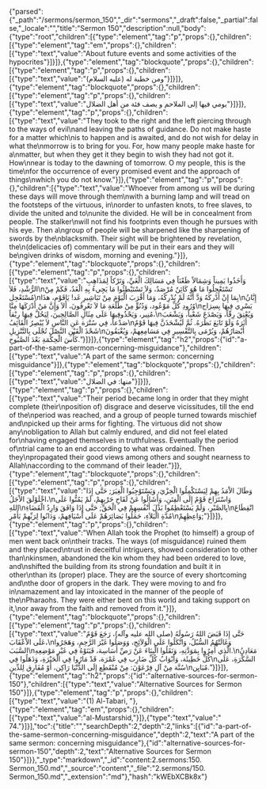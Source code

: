 {"parsed":{"_path":"/sermons/sermon_150","_dir":"sermons","_draft":false,"_partial":false,"_locale":"","title":"Sermon 150","description":null,"body":{"type":"root","children":[{"type":"element","tag":"p","props":{},"children":[{"type":"element","tag":"em","props":{},"children":[{"type":"text","value":"About future events and some activities of the hypocrites"}]}]},{"type":"element","tag":"blockquote","props":{},"children":[{"type":"element","tag":"p","props":{},"children":[{"type":"text","value":"ومن خطبة له (عليه السلام)"}]}]},{"type":"element","tag":"blockquote","props":{},"children":[{"type":"element","tag":"p","props":{},"children":[{"type":"text","value":"يومي فيها إلى الملاحم و يصف فئة من أهل الضلال"}]}]},{"type":"element","tag":"p","props":{},"children":[{"type":"text","value":"They took to the right and the left piercing through to the ways of evil\nand leaving the paths of guidance. Do not make haste for a matter which\nis to happen and is awaited, and do not wish for delay in what the\nmorrow is to bring for you. For, how many people make haste for a\nmatter, but when they get it they begin to wish they had not got it. How\nnear is today to the dawning of tomorrow. O my people, this is the time\nfor the occurrence of every promised event and the approach of things\nwhich you do not know."}]},{"type":"element","tag":"p","props":{},"children":[{"type":"text","value":"Whoever from among us will be during these days will move through them\nwith a burning lamp and will tread on the footsteps of the virtuous, in\norder to unfasten knots, to free slaves, to divide the united and to\nunite the divided. He will be in concealment from people. The stalker\nwill not find his footprints even though he pursues with his eye. Then a\ngroup of people will be sharpened like the sharpening of swords by the\nblacksmith. Their sight will be brightened by revelation, the\n(delicacies of) commentary will be put in their ears and they will be\ngiven drinks of wisdom, morning and evening."}]},{"type":"element","tag":"blockquote","props":{},"children":[{"type":"element","tag":"p","props":{},"children":[{"type":"text","value":"وَأَخَذُوا يَمِيناً وَشِمَالاً ظَعْنَاً فِي مَسَالِكَ الْغَيِّ، وَتَرْكاً لِمَذَاهِبِ الرُّشْدِ، فَلاَ\nتَسْتَعْجِلُوا مَا هُوَ كَائِنٌ مُرْصَدٌ، وَلاَ تَسْتَبْطِئُوا مَا يَجِيءُ بِهِ الْغَدُ، فَكَمْ مِنْ مُسْتَعْجِل\nبِمَا إِنْ أَدْركَهُ وَدَّ أَنَّهُ لَمْ يُدْرِكْهُ، وَمَا أَقْرَبَ الْيَوْمَ مِنْ تَبَاشِيرِ غَد! يَاقَوْمِ، هذَا\nإِبَّانُ وُرُودِ كُلِّ مَوْعُود، وَدُنُوٍّ مِنْ طَلْعَةِ مَا لاَ تَعْرِفُونَ، أَلاَ وَإِنَّ مَنْ أَدْرَكَهَا مِنَّا\nيَسْرِي فِيهَا بِسِرَاج مُنِير، وَيَحْذُوفِيهَا عَلَى مِثَالِ الصَّالِحِينَ، لِيَحُلَّ فِيهَا رِبْقاً،\nوَيُعْتِقَ رِقّاً، وَيَصْدَعَ شَعْباً، وَيَشْعَبَ صَدْعاً، فِي سُتْرَة عَنِ النَّاسِ لاَ يُبْصِرُ الْقَائِفُ\nأَثَرَهُ وَلَوْ تَابَعَ نَظَرَهُ. ثُمَّ لَيُشْحَذَنَّ فِيهَا قَوْمٌ شَحْذَ الْقَيْنِ النَّصْلَ تُجْلَى بِالتَّنْزِيلِ\nأَبْصَارُهُمْ، وَيُرْمَى بِالتَّفْسِيرِ فِي مَسَامِعِهمْ، وَيُغْبَقُونَ كَأْسَ الْحِكْمَةِ بَعْدَ الصَّبُوحِ."}]}]},{"type":"element","tag":"h2","props":{"id":"a-part-of-the-same-sermon-concerning-misguidance"},"children":[{"type":"text","value":"A part of the same sermon: concerning misguidance"}]},{"type":"element","tag":"blockquote","props":{},"children":[{"type":"element","tag":"p","props":{},"children":[{"type":"text","value":"منها: في الضلال"}]}]},{"type":"element","tag":"p","props":{},"children":[{"type":"text","value":"Their period became long in order that they might complete (their\nposition of) disgrace and deserve vicissitudes, till the end of the\nperiod was reached, and a group of people turned towards mischief and\npicked up their arms for fighting. The virtuous did not show any\nobligation to Allah but calmly endured, and did not feel elated for\nhaving engaged themselves in truthfulness. Eventually the period of\ntrial came to an end according to what was ordained. Then they\npropagated their good views among others and sought nearness to Allah\naccording to the command of their leader."}]},{"type":"element","tag":"blockquote","props":{},"children":[{"type":"element","tag":"p","props":{},"children":[{"type":"text","value":"وَطَالَ الاْمَدُ بِهِمْ لِيَسْتَكْمِلُوا الْخِزْيَ، وَيَسْتَوْجِبُوا الْغِيَرَ; حَتَّى إِذَا اخْلَوْلَقَ الاْجَلُ،\nوَاسْتَرَاحَ قَوْمٌ إِلَى الْفِتَنِ، وَأَشَالُوا عَنْ لَقَاحِ حَرْبِهِمْ، لَمْ يَمُنُّوا عَلَى اللهِ\nبِالصَّبْرِ، وَلَمْ يَسْتَعْظِمُوا بَذْلَ أَنْفُسِهِمْ فِي الْحَقِّ; حَتَّى إِذَا وَافَقَ وَارِدُ الْقَضَاءِ\nانْقِطَاعَ مُدَّةِ الْبَلاَءِ، حَمَلُوا بَصَائِرَهُمْ عَلَى أَسْيَافِهمْ، وَدَانُوا لِرَبِّهِمْ بَأَمْرِ\nوَاعِظِهِمْ;"}]}]},{"type":"element","tag":"p","props":{},"children":[{"type":"text","value":"When Allah took the Prophet (to himself) a group of men went back on\ntheir tracks. The ways (of misguidance) ruined them and they placed\ntrust in deceitful intriguers, showed consideration to other than\nkinsmen, abandoned the kin whom they had been ordered to love, and\nshifted the building from its strong foundation and built it in other\nthan its (proper) place. They are the source of every shortcoming and\nthe door of gropers in the dark. They were moving to and fro in\namazement and lay intoxicated in the manner of the people of the\nPharaohs. They were either bent on this world and taking support on it,\nor away from the faith and removed from it."}]},{"type":"element","tag":"blockquote","props":{},"children":[{"type":"element","tag":"p","props":{},"children":[{"type":"text","value":"حَتَّى إِذَا قَبَضَ اللهُ رَسُولَهُ (صلى الله عليه وآله)، رَجَعَ قَوْمٌ عَلَى الاْعْقَابَ،\nوَغَالَتْهُمُ السُّبُلُ، وَاتَّكَلُوا عَلَى الْوَلاَئِجِ، وَوَصَلُوا غَيْرَ الرَّحِمِ، وَهَجَرُوا السَّبَبَ\nالَّذِي أُمِرُوا بِمَوَدَّتِهِ، وَنَقَلُوا الْبِنَاءَ عَنْ رَصِّ أَسَاسِهَ، فَبَنَوْهُ فِي غَيْرِ مَوْضِعِهِ.\nمَعَادِنُ كُلِّ خَطِيئَة، وَأَبْوَابُ كُلِّ ضَارِب فِي غَمْرَة، قَدْ مَارُوا فِي الْحَيْرَةِ، وَذَهَلُوا فِي\nالسَّكْرَةِ، عَلَى سُنَّة مِنْ آلِ فِرْعَوْنَ: مِنْ مُنْقَطِع إِلَى الدُّنْيَا رَاكِن، أَوْ مُفَارِق لِلدِّينِ\nمُبَايِن."}]}]},{"type":"element","tag":"h2","props":{"id":"alternative-sources-for-sermon-150"},"children":[{"type":"text","value":"Alternative Sources for Sermon 150"}]},{"type":"element","tag":"p","props":{},"children":[{"type":"text","value":"(1) Al-Tabari, "},{"type":"element","tag":"em","props":{},"children":[{"type":"text","value":"al-Mustarshid,"}]},{"type":"text","value":" 74."}]}],"toc":{"title":"","searchDepth":2,"depth":2,"links":[{"id":"a-part-of-the-same-sermon-concerning-misguidance","depth":2,"text":"A part of the same sermon: concerning misguidance"},{"id":"alternative-sources-for-sermon-150","depth":2,"text":"Alternative Sources for Sermon 150"}]}},"_type":"markdown","_id":"content:2.sermons:150. Sermon_150.md","_source":"content","_file":"2.sermons/150. Sermon_150.md","_extension":"md"},"hash":"kWEbXCBk8x"}